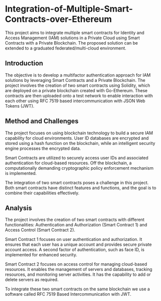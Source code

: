 # Integration-of-Multiple-Smart-Contracts-over-Ethereum

This project aims to integrate multiple smart contracts for Identity and Access Management (IAM) solutions in a Private Cloud using Smart Contracts with a Private Blockchain. The proposed solution can be extended to a graduated federated/multi-cloud environment.

## Introduction

The objective is to develop a multifactor authentication approach for IAM solutions by leveraging Smart Contracts and a Private Blockchain. The project involves the creation of two smart contracts using Solidity, which are deployed on a private blockchain created with Go-Ethereum. These contracts are then uploaded onto a test network to enable interaction with each other using RFC 7519 based intercommunication with JSON Web Tokens (JWT).

## Method and Challenges

The project focuses on using blockchain technology to build a secure IAM capability for cloud environments. User ID databases are encrypted and stored using a hash function on the blockchain, while an intelligent security engine processes the encrypted data.

Smart Contracts are utilized to securely access user IDs and associated authentication for cloud-based resources. Off the blockchain, a computationally demanding cryptographic policy enforcement mechanism is implemented.

The integration of two smart contracts poses a challenge in this project. Both smart contracts have distinct features and functions, and the goal is to combine their capabilities effectively.

## Analysis

The project involves the creation of two smart contracts with different functionalities: Authentication and Authorization (Smart Contract 1) and Access Control (Smart Contract 2).

Smart Contract 1 focuses on user authentication and authorization. It ensures that each user has a unique account and provides secure private account access. A second factor of authentication, such as face ID, is implemented for enhanced security.

Smart Contract 2 focuses on access control for managing cloud-based resources. It enables the management of servers and databases, tracking resources, and monitoring server activities. It has the capability to add or delete servers as required.

To integrate these two smart contracts on the same blockchain
we use a software called RFC 7519 Based Intercommunication
with JWT.

